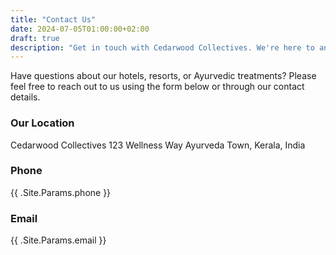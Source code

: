 ```yaml
---
title: "Contact Us"
date: 2024-07-05T01:00:00+02:00
draft: true
description: "Get in touch with Cedarwood Collectives. We're here to answer your questions and help you plan your Ayurvedic retreat in Kerala."
---
```

Have questions about our hotels, resorts, or Ayurvedic treatments? Please feel free to reach out to us using the form below or through our contact details.

### Our Location
Cedarwood Collectives
123 Wellness Way
Ayurveda Town, Kerala, India

### Phone
{{ .Site.Params.phone }}

### Email
{{ .Site.Params.email }}